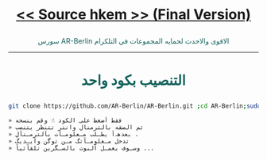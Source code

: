 # <p align="center" style="color:#cb3349" > [<< Source hkem >> (Final Version)](https://telegram.me/ABODAHMEDVIPJO)

 <p align="center" style="color: #14635c;" > سورس AR-Berlin الاقوى والاحدث لحمايه المجموعات في التلكرام

***

# <p align="center" style="color: #14635c;" > التنصيب بكود واحد
```sh
git clone https://github.com/AR-Berlin/AR-Berlin.git ;cd AR-Berlin;sudo chmod +x ins;sudo chmod +x run;sudo ./ins install
```


```
» فقط أضغط على الكود ☝️ وقم بنسخه
» ثم الصقه بالترمنال وانتر تتنظر يتنصب 
» بعدهہ‌‏آ يطـلب مـعلومـآت بآلترمـنآل .
» تدخل مـعلومـآتگ مـن توگن وآيـديگ 
» وسـوف يعمـل آلبوت بالسـگرين تلقآئيآ ...
